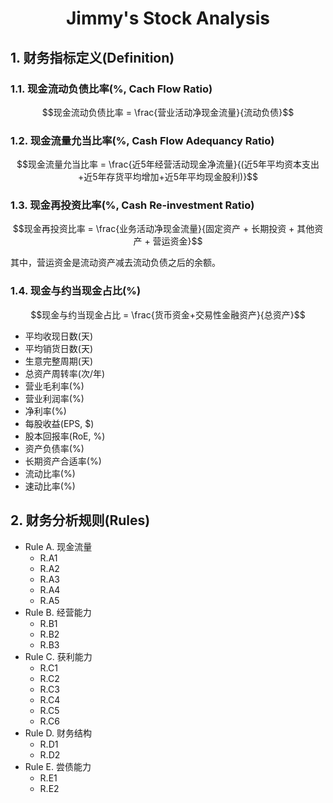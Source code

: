# <center>Jimmy's Stock Analysis</center> <!-- omit in toc -->

## 1. 财务指标定义(Definition)
### 1.1. 现金流动负债比率(%, Cach Flow Ratio)
```math
现金流动负债比率 = \frac{营业活动净现金流量}{流动负债}
```
### 1.2. 现金流量允当比率(%, Cash Flow Adequancy Ratio)
```math
现金流量允当比率 = \frac{近5年经营活动现金净流量}{(近5年平均资本支出+近5年存货平均增加+近5年平均现金股利)}
```
### 1.3. 现金再投资比率(%, Cash Re-investment Ratio)
```math
现金再投资比率 = \frac{业务活动净现金流量}{固定资产 + 长期投资 + 其他资产 + 营运资金}
```
其中，营运资金是流动资产减去流动负债之后的余额。

### 1.4. 现金与约当现金占比(%)
```math
现金与约当现金占比 = \frac{货币资金+交易性金融资产}{总资产}
```
- 平均收现日数(天)
- 平均销货日数(天)
- 生意完整周期(天)
- 总资产周转率(次/年)
- 营业毛利率(%)
- 营业利润率(%)
- 净利率(%)
- 每股收益(EPS, $)
- 股本回报率(RoE, %)
- 资产负债率(%)
- 长期资产合适率(%)
- 流动比率(%)
- 速动比率(%)

## 2. 财务分析规则(Rules)
- Rule A. 现金流量
  - R.A1
  - R.A2
  - R.A3
  - R.A4
  - R.A5
- Rule B. 经营能力
  - R.B1
  - R.B2
  - R.B3
- Rule C. 获利能力
  - R.C1
  - R.C2
  - R.C3
  - R.C4
  - R.C5
  - R.C6
- Rule D. 财务结构
  - R.D1
  - R.D2
- Rule E. 尝债能力
  - R.E1
  - R.E2
  

